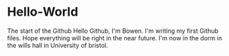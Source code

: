 # Hello-World
The start of the Github
Hello Github, I'm Bowen. I'm writing my first Github files. Hope everything will be right in the near future.
I'm now in the dorm in the wills hall in University of bristol.

